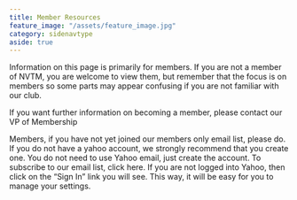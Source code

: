 ```yaml
---
title: Member Resources
feature_image: "/assets/feature_image.jpg"
category: sidenavtype
aside: true
---
```


Information on this page is primarily for members.  If you are not a member of NVTM, you are welcome to view them, but remember that the focus is on members so some parts may appear confusing if you are not familiar with our club.

If you want further information on becoming a member, please contact our VP of Membership

Members, if you have not yet joined our members only email list, please do.  If you do not have a yahoo account, we strongly recommend that you create one.  You do not need to use Yahoo email, just create the account.  To subscribe to our email list, click here.  If you are not logged into Yahoo, then click on the “Sign In” link you will see.  This way, it will be easy for you to manage your settings.

